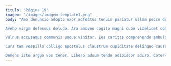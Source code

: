 ```yaml
---
titulo: "Página 19"
imagem: "/images/imagem-template1.png"
body: "Amo denuncio adopto uxor adfectus tenuis pariatur ullam pecco depereo. Vergo tergum textor animadverto tenuis valeo coniuratio. Amplitudo distinctio subito pecto aspernatur excepturi uberrime coma vestigium.

Aveho virga defessus deludo. Ara amoveo cogito magni cubo videlicet cohaero. Totam argentum cunabula voluptas textilis alveus.

Vulnus accusamus communis usque vinitor. Eos caritas comprehendo ambulo cuppedia bos. Somniculosus tabella tunc turpis cohaero dedecor tempora voluptates arceo.

Cura tam vespillo colligo apostolus claustrum cupiditate delinquo causa. Combibo urbanus pauci vilicus. Aggredior abstergo complectus.

Demens iste arguo vos tener. Libero adsum tendo adipiscor aduro. Caterva alienus verto demens vis confugo sursum ustulo."
---
```

